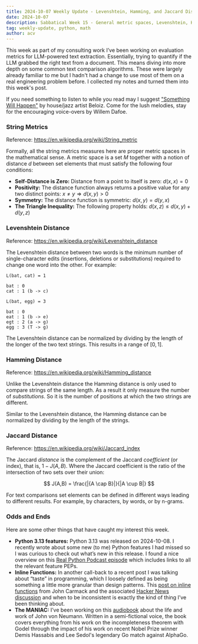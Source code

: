 ```yaml
---
title: 2024-10-07 Weekly Update - Levenshtein, Hamming, and Jaccard Distances
date: 2024-10-07
description: Sabbatical Week 15 - General metric spaces, Levenshtein, Hamming, and Jaccard distances plus links on Python 3.13, inline funtions, and The MANIAC
tag: weekly-update, python, math
author: acv
---
```


This week as part of my consulting work I’ve been working on evaluation metrics for LLM-powered text extraction. Essentially, trying to quantify if the LLM grabbed the right text from a document. This means diving into more depth on some common text comparison algorithms. These were largely already familiar to me but I hadn't had a change to use most of them on a real engineering problem before. I collected my notes and turned them into this week's post.

If you need something to listen to while you read may I suggest ["Something Will Happen"](https://open.spotify.com/track/5JfTTsxXiIwQKIWy9DcEV1?si=555abf6b6c804867) by house/jazz artist Beloiz. Come for the lush melodies, stay for the encouraging voice-overs by Willem Dafoe.

### String Metrics

Reference: <https://en.wikipedia.org/wiki/String_metric>

Formally, all the string metrics measures here are proper metric spaces in the mathematical sense. A metric space is a set $M$ together with a notion of distance $d$ between set elements that must satisfy the following four conditions:

- **Self-Distance is Zero:** Distance from a point to itself is zero: $d(x,x) = 0$
- **Positivity:** The distance function always returns a positive value for any two distinct points: $x \neq y \Rightarrow d(x,y) > 0$
- **Symmetry:** The distance function is symmetric: $d(x,y) = d(y,x)$
- **The Triangle Inequality:** The following property holds: $d(x,z) \leq d(x,y) + d(y,z)$

### Levenshtein Distance

Reference: <https://en.wikipedia.org/wiki/Levenshtein_distance>

The Levenshtein distance between two words is the minimum number of single-character edits (insertions, deletions or substitutions) required to change one word into the other. For example:

```text
L(bat, cat) = 1

bat : 0
cat : 1 (b -> c)

L(bat, egg) = 3

bat : 0
eat : 1 (b -> e)
egt : 2 (a -> g)
egg : 3 (T -> g)
```

The Levenshtein distance can be normalized by dividing by the length of the longer of the two text strings. This results in a range of $[0,1]$.

### Hamming Distance

Reference: <https://en.wikipedia.org/wiki/Hamming_distance>

Unlike the Levenshtein distance the Hamming distance is only used to compare strings of the same length. As a result it only measure the number of _substitutions_. So it is the number of positions at which the two strings are different.

Similar to the Levenshtein distance, the Hamming distance can be normalized by dividing by the length of the strings.

### Jaccard Distance

Reference: <https://en.wikipedia.org/wiki/Jaccard_index>

The Jaccard _distance_ is the complement of the Jaccard _coefficient_ (or index), that is, $1 - J(A,B)$. Where the Jaccard coefficient is the ratio of the intersection of two sets over their union:

$$
J(A,B) = \frac{|{A \cap B}|}{|A \cup B|}
$$

For text comparisons set elements can be defined in different ways leading to different results. For example, by characters, by words, or by n-grams.

### Odds and Ends

Here are some other things that have caught my interest this week.

- **Python 3.13 features:** Python 3.13 was released on 2024-10-08. I recently wrote about some new (to me) Python features I had missed so I was curious to check out what’s new in this release. I found a nice overview on this [Real Python Podcast episode](https://realpython.com/podcasts/rpp/223/) which includes links to all the relevant feature PEPs.
- **Inline Functions:** In another call-back to a recent post I was talking about “taste” in programming, which I loosely defined as being something a little more granular than design patterns. This [post on inline functions](http://number-none.com/blow/john_carmack_on_inlined_code.html) from John Carmack and the associated [Hacker News discussion](https://news.ycombinator.com/item?id=41758371) and when to be inconsistent is exactly the kind of thing I’ve been thinking about.
- **The MANIAC:** I’ve been working on this [audiobook](https://www.penguinrandomhouse.com/books/725022/the-maniac-by-benjamin-labatut/) about the life and work of John von Neumann. Written in a semi-fictional voice, the book covers everything from his work on the incompleteness theorem with Godel through the impact of his work on recent Nobel Prize winner Demis Hassabis and Lee Sedol's legendary Go match against AlphaGo.
